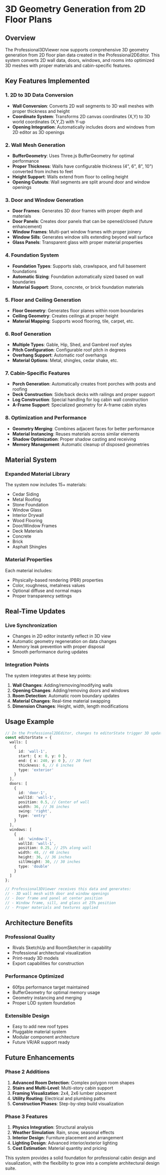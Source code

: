# 3D Geometry Generation from 2D Floor Plans

## Overview
The Professional3DViewer now supports comprehensive 3D geometry generation from 2D floor plan data created in the Professional2DEditor. This system converts 2D wall data, doors, windows, and rooms into optimized 3D meshes with proper materials and cabin-specific features.

## Key Features Implemented

### 1. 2D to 3D Data Conversion
- **Wall Conversion**: Converts 2D wall segments to 3D wall meshes with proper thickness and height
- **Coordinate System**: Transforms 2D canvas coordinates (X,Y) to 3D world coordinates (X,Y,Z) with Y-up
- **Opening Integration**: Automatically includes doors and windows from 2D editor as 3D openings

### 2. Wall Mesh Generation
- **BufferGeometry**: Uses Three.js BufferGeometry for optimal performance
- **Proper Thickness**: Walls have configurable thickness (4", 6", 8", 10") converted from inches to feet
- **Height Support**: Walls extend from floor to ceiling height
- **Opening Cutouts**: Wall segments are split around door and window openings

### 3. Door and Window Generation
- **Door Frames**: Generates 3D door frames with proper depth and materials
- **Door Panels**: Creates door panels that can be opened/closed (future enhancement)
- **Window Frames**: Multi-part window frames with proper joinery
- **Window Sills**: Generates window sills extending beyond wall surface
- **Glass Panels**: Transparent glass with proper material properties

### 4. Foundation System
- **Foundation Types**: Supports slab, crawlspace, and full basement foundations
- **Automatic Sizing**: Foundation automatically sized based on wall boundaries
- **Material Support**: Stone, concrete, or brick foundation materials

### 5. Floor and Ceiling Generation  
- **Floor Geometry**: Generates floor planes within room boundaries
- **Ceiling Geometry**: Creates ceilings at proper height
- **Material Mapping**: Supports wood flooring, tile, carpet, etc.

### 6. Roof Generation
- **Multiple Types**: Gable, Hip, Shed, and Gambrel roof styles
- **Pitch Configuration**: Configurable roof pitch in degrees
- **Overhang Support**: Automatic roof overhangs
- **Material Options**: Metal, shingles, cedar shake, etc.

### 7. Cabin-Specific Features
- **Porch Generation**: Automatically creates front porches with posts and roofing
- **Deck Construction**: Side/back decks with railings and proper support
- **Log Construction**: Special handling for log cabin wall construction
- **A-Frame Support**: Specialized geometry for A-frame cabin styles

### 8. Optimization and Performance
- **Geometry Merging**: Combines adjacent faces for better performance
- **Material Instancing**: Reuses materials across similar elements
- **Shadow Optimization**: Proper shadow casting and receiving
- **Memory Management**: Automatic cleanup of disposed geometries

## Material System

### Expanded Material Library
The system now includes 15+ materials:
- Cedar Siding
- Metal Roofing  
- Stone Foundation
- Window Glass
- Interior Drywall
- Wood Flooring
- Door/Window Frames
- Deck Materials
- Concrete
- Brick
- Asphalt Shingles

### Material Properties
Each material includes:
- Physically-based rendering (PBR) properties
- Color, roughness, metalness values
- Optional diffuse and normal maps
- Proper transparency settings

## Real-Time Updates

### Live Synchronization
- Changes in 2D editor instantly reflect in 3D view
- Automatic geometry regeneration on data changes
- Memory leak prevention with proper disposal
- Smooth performance during updates

### Integration Points
The system integrates at these key points:
1. **Wall Changes**: Adding/removing/modifying walls
2. **Opening Changes**: Adding/removing doors and windows
3. **Room Detection**: Automatic room boundary updates
4. **Material Changes**: Real-time material swapping
5. **Dimension Changes**: Height, width, length modifications

## Usage Example

```typescript
// In the Professional2DEditor, changes to editorState trigger 3D updates:
const editorState = {
  walls: [
    {
      id: 'wall-1',
      start: { x: 0, y: 0 },
      end: { x: 240, y: 0 }, // 20 feet
      thickness: 6, // 6 inches
      type: 'exterior'
    }
  ],
  doors: [
    {
      id: 'door-1', 
      wallId: 'wall-1',
      position: 0.5, // Center of wall
      width: 36, // 36 inches
      swing: 'right',
      type: 'entry'
    }
  ],
  windows: [
    {
      id: 'window-1',
      wallId: 'wall-1', 
      position: 0.25, // 25% along wall
      width: 48, // 48 inches
      height: 36, // 36 inches
      sillHeight: 30, // 30 inches
      type: 'double'
    }
  ]
};

// Professional3DViewer receives this data and generates:
// - 3D wall mesh with door and window openings
// - Door frame and panel at center position
// - Window frame, sill, and glass at 25% position
// - Proper materials and textures applied
```

## Architecture Benefits

### Professional Quality
- Rivals SketchUp and RoomSketcher in capability
- Professional architectural visualization
- Print-ready 3D models
- Export capabilities for construction

### Performance Optimized
- 60fps performance target maintained
- BufferGeometry for optimal memory usage
- Geometry instancing and merging
- Proper LOD system foundation

### Extensible Design
- Easy to add new roof types
- Pluggable material system  
- Modular component architecture
- Future VR/AR support ready

## Future Enhancements

### Phase 2 Additions
1. **Advanced Room Detection**: Complex polygon room shapes
2. **Stairs and Multi-Level**: Multi-story cabin support  
3. **Framing Visualization**: 2x4, 2x6 lumber placement
4. **Utility Routing**: Electrical and plumbing paths
5. **Construction Phases**: Step-by-step build visualization

### Phase 3 Features
1. **Physics Integration**: Structural analysis
2. **Weather Simulation**: Rain, snow, seasonal effects
3. **Interior Design**: Furniture placement and arrangement
4. **Lighting Design**: Advanced interior/exterior lighting
5. **Cost Estimation**: Material quantity and pricing

This system provides a solid foundation for professional cabin design and visualization, with the flexibility to grow into a complete architectural design suite.